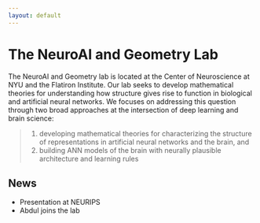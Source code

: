 ```yaml
---
layout: default
---
```


# The NeuroAI and Geometry Lab 

The NeuroAI and Geometry lab is located at the Center of Neuroscience at NYU and the Flatiron Institute.  Our lab seeks to develop mathematical theories for understanding how structure gives rise to function in biological and artificial neural networks. We focuses on addressing this question through two broad approaches at the intersection of deep learning and brain science: 

> 1. developing mathematical theories for characterizing the structure of representations in artificial neural networks and the brain, and 
> 2. building ANN models of the brain with neurally plausible architecture and learning rules 

## News
- Presentation at NEURIPS
- Abdul joins the lab 